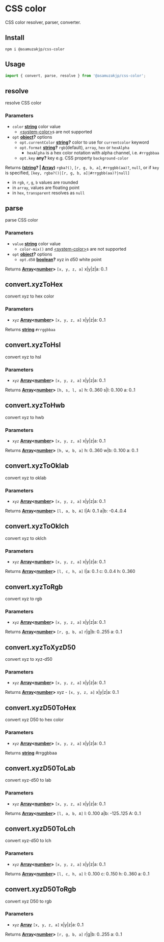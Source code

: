 # CSS color

CSS color resolver, parser, converter.


## Install

```console
npm i @asamuzakjp/css-color
```


## Usage

```javascript
import { convert, parse, resolve } from '@asamuzakjp/css-color';
```

<!-- Generated by documentation.js. Update this documentation by updating the source code. -->

## resolve

resolve CSS color

### Parameters

* `color` **[string][93]** color value
  * [&lt;system-color&gt;](https://developer.mozilla.org/en-US/docs/Web/CSS/system-color)s are not supported
* `opt` **[object][94]?** options
  * `opt.currentColor` **[string][93]?** color to use for `currentcolor` keyword
  * `opt.format` **[string][93]?** `rgb`(default), `array`, `hex` or `hexAlpha`
    * `hexAlpha` is a hex color notation with alpha channel, i.e. `#rrggbbaa`
  * `opt.key` **any?** key e.g. CSS property `background-color`

Returns **([string][93]? | [Array][96])** `rgba?()`, `[r, g, b, a]`, `#rrggbb(aa)?`, `null`, or if `key` is specified, `[key, rgba?()|[r, g, b, a]|#rrggbb(aa)?|null]`
* in `rgb`, `r`, `g`, `b` values are rounded
* in `array`, values are floating point
* in `hex`, `transparent` resolves as `null`


## parse

parse CSS color

### Parameters

* `value` **[string][93]** color value
  * `color-mix()` and [&lt;system-color&gt;](https://developer.mozilla.org/en-US/docs/Web/CSS/system-color)s are not supported
* `opt` **[object][94]?** options
  * `opt.d50` **[boolean][95]?** xyz in d50 white point

Returns **[Array][96]<[number][97]>** `[x, y, z, a]` x|y|z|a: 0..1


## convert.xyzToHex

convert xyz to hex color

### Parameters

* `xyz` **[Array][96]<[number][97]>** `[x, y, z, a]` x|y|z|a: 0..1

Returns **[string][93]** `#rrggbbaa`


## convert.xyzToHsl

convert xyz to hsl

### Parameters

* `xyz` **[Array][96]<[number][97]>** `[x, y, z, a]` x|y|z|a: 0..1

Returns **[Array][96]<[number][97]>** `[h, s, l, a]` h: 0..360 s|l: 0..100 a: 0..1


## convert.xyzToHwb

convert xyz to hwb

### Parameters

* `xyz` **[Array][96]<[number][97]>** `[x, y, z, a]` x|y|z|a: 0..1

Returns **[Array][96]<[number][97]>** `[h, w, b, a]` h: 0..360 w|b: 0..100 a: 0..1


## convert.xyzToOklab

convert xyz to oklab

### Parameters

* `xyz` **[Array][96]<[number][97]>** `[x, y, z, a]` x|y|z|a: 0..1

Returns **[Array][96]<[number][97]>** `[l, a, b, A]` l|A: 0..1 a|b: -0.4..0.4


## convert.xyzToOklch

convert xyz to oklch

### Parameters

* `xyz` **[Array][96]<[number][97]>** `[x, y, z, a]` x|y|z|a: 0..1

Returns **[Array][96]<[number][97]>** `[l, c, h, a]` l|a: 0..1 c: 0..0.4 h: 0..360


## convert.xyzToRgb

convert xyz to rgb

### Parameters

* `xyz` **[Array][96]<[number][97]>** `[x, y, z, a]` x|y|z|a: 0..1

Returns **[Array][96]<[number][97]>** `[r, g, b, a]` r|g|b: 0..255 a: 0..1


## convert.xyzToXyzD50

convert xyz to xyz-d50

### Parameters

* `xyz` **[Array][96]<[number][97]>** `[x, y, z, a]` x|y|z|a: 0..1

Returns **[Array][96]<[number][97]>** xyz - `[x, y, z, a]` x|y|z|a: 0..1


## convert.xyzD50ToHex

convert xyz D50 to hex color

### Parameters

* `xyz` **[Array][96]<[number][97]>** `[x, y, z, a]` x|y|z|a: 0..1

Returns **[string][93]** #rrggbbaa


## convert.xyzD50ToLab

convert xyz-d50 to lab

### Parameters

* `xyz` **[Array][96]<[number][97]>** `[x, y, z, a]` x|y|z|a: 0..1

Returns **[Array][96]<[number][97]>** `[l, a, b, A]` l: 0..100 a|b: -125..125 A: 0..1


## convert.xyzD50ToLch

convert xyz-d50 to lch

### Parameters

* `xyz` **[Array][96]<[number][97]>** `[x, y, z, a]` x|y|z|a: 0..1

Returns **[Array][96]<[number][97]>** `[l, c, h, a]` l: 0..100 c: 0..150 h: 0..360 a: 0..1


## convert.xyzD50ToRgb

convert xyz D50 to rgb

### Parameters

* `xyz` **[Array][96]** `[x, y, z, a]` x|y|z|a: 0..1

Returns **[Array][96]<[number][97]>** `[r, g, b, a]` r|g|b: 0..255 a: 0..1

[93]: https://developer.mozilla.org/docs/Web/JavaScript/Reference/Global_Objects/String
[94]: https://developer.mozilla.org/docs/Web/JavaScript/Reference/Global_Objects/Object
[95]: https://developer.mozilla.org/docs/Web/JavaScript/Reference/Global_Objects/Boolean
[96]: https://developer.mozilla.org/docs/Web/JavaScript/Reference/Global_Objects/Array
[97]: https://developer.mozilla.org/docs/Web/JavaScript/Reference/Global_Objects/Number
